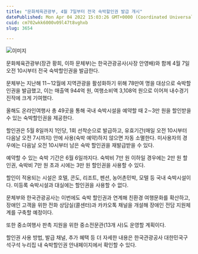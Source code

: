 ```yaml
---
title: "문화체육관광부, 4월 7일부터 전국 숙박할인권 발급 개시"
datePublished: Mon Apr 04 2022 15:03:26 GMT+0000 (Coordinated Universal Time)
cuid: cm702wkk6000v09l47t8vghxb
slug: 3654

---
```



![이미지](https://cdn.hashnode.com/res/hashnode/image/upload/v1739253963165/260b8e89-40bb-48d8-bb44-db91d1e96d8b.jpeg)

문화체육관광부(장관 황희, 이하 문체부)는 한국관광공사(사장 안영배)와 함께 4월 7일 오전 10시부터 전국 숙박할인권을 발급한다.

문체부는 지난해 11∼12월에 지역관광을 활성화하기 위해 78만여 명을 대상으로 숙박할인권을 발급했고, 이는 매출액 944억 원, 여행소비액 3,108억 원으로 이어져 내수경기 진작에 크게 기여했다.

올해도 온라인여행사 총 49곳을 통해 국내 숙박시설을 예약할 때 2∼3만 원을 할인받을 수 있는 숙박할인권을 제공한다.

할인권은 5월 8일까지 1인당, 1회 선착순으로 발급하고, 유효기간(매일 오전 10시부터 다음날 오전 7시까지) 안에 사용(숙박 예약)하지 않으면 자동 소멸한다. 미사용자의 경우에는 다음날 오전 10시부터 남은 숙박 할인권을 재발급받을 수 있다.

예약할 수 있는 숙박 기간은 6월 6일까지다. 숙박비 7만 원 이하일 경우에는 2만 원 할인권, 숙박비 7만 원 초과 시에는 3만 원 할인권을 사용할 수 있다.

할인이 적용되는 시설은 호텔, 콘도, 리조트, 펜션, 농어촌민박, 모텔 등 국내 숙박시설이다. 미등록 숙박시설과 대실에는 할인권을 사용할 수 없다.

문체부와 한국관광공사는 이번에도 숙박 할인권과 연계해 친환경 여행문화를 확산하고, 장애인 고객을 위한 전화 상담실(콜센터)과 카카오톡 채널을 개설해 장애인 전담 지원체계를 구축할 예정이다.

또한 중소여행사 판촉 지원을 위한 중소전문관(13개 사)도 운영할 계획이다.

할인권 사용 방법, 발급 채널, 추가 혜택 등 더 자세한 내용은 한국관광공사 대한민국구석구석 누리집 내 숙박할인권 안내페이지에서 확인할 수 있다.
